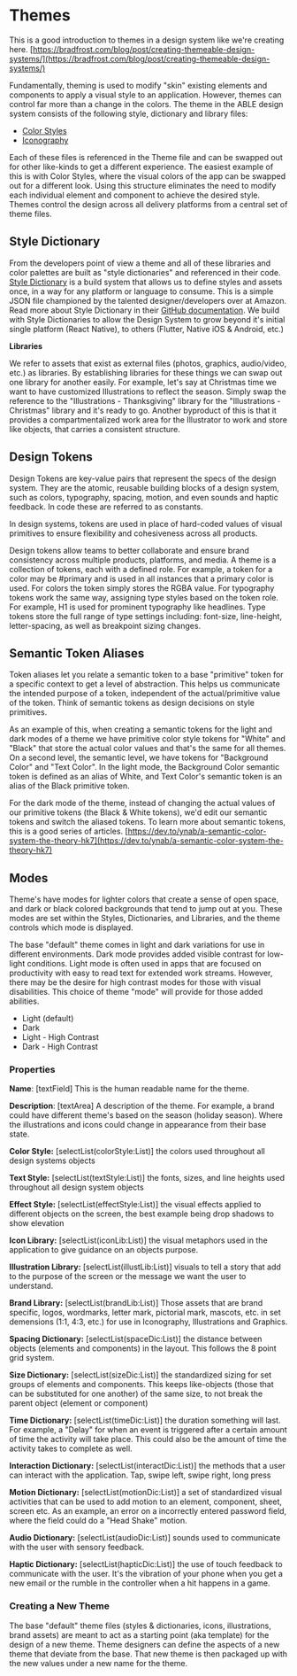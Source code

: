 # Themes

This is a good introduction to themes in a design system like we're creating here. [https://bradfrost.com/blog/post/creating-themeable-design-systems/](https://bradfrost.com/blog/post/creating-themeable-design-systems/)

Fundamentally, theming is used to modify "skin" existing elements and components to apply a visual style to an application. However, themes can control far more than a change in the colors. The theme in the ABLE design system consists of the following style, dictionary and library files:

* [Color Styles](color.md)
* [Iconography](iconography.md)

Each of these files is referenced in the Theme file and can be swapped out for other like-kinds to get a different experience. The easiest example of this is with Color Styles, where the visual colors of the app can be swapped out for a different look. Using this structure eliminates the need to modify each individual element and component to achieve the desired style. Themes control the design across all delivery platforms from a central set of theme files.

## Style Dictionary

From the developers point of view a theme and all of these libraries and color palettes are built as "style dictionaries" and referenced in their code. [Style Dictionary](https://amzn.github.io/style-dictionary/#/) is a build system that allows us to define styles and assets once, in a way for any platform or language to consume. This is a simple JSON file championed by the talented designer/developers over at Amazon. Read more about Style Dictionary in their [GitHub documentation](https://amzn.github.io/style-dictionary/#/). We build with Style Dictionaries to allow the Design System to grow beyond it's initial single platform (React Native), to others (Flutter, Native iOS & Android, etc.)

**Libraries**

We refer to assets that exist as external files (photos, graphics, audio/video, etc.) as libraries. By establishing libraries for these things we can swap out one library for another easily. For example, let's say at Christmas time we want to have customized Illustrations to reflect the season. Simply swap the reference to the "Illustrations - Thanksgiving" library for the "Illustrations - Christmas" library and it's ready to go. Another byproduct of this is that it provides a compartmentalized work area for the Illustrator to work and store like objects, that carries a consistent structure.

## Design Tokens

Design Tokens are key-value pairs that represent the specs of the design system. They are the atomic, reusable building blocks of a design system, such as colors, typography, spacing, motion, and even sounds and haptic feedback. In code these are referred to as constants.

In design systems, tokens are used in place of hard-coded values of visual primitives to ensure flexibility and cohesiveness across all products.

Design tokens allow teams to better collaborate and ensure brand consistency across multiple products, platforms, and media. A theme is a collection of tokens, each with a defined role. For example, a token for a color may be #primary and is used in all instances that a primary color is used. For colors the token simply stores the RGBA value. For typography tokens work the same way, assigning type styles based on the token role. For example, H1 is used for prominent typography like headlines. Type tokens store the full range of type settings including: font-size, line-height, letter-spacing, as well as breakpoint sizing changes.

## Semantic Token Aliases

Token aliases let you relate a semantic token to a base "primitive" token for a specific context to get a level of abstraction. This helps us communicate the intended purpose of a token, independent of the actual/primitive value of the token. Think of semantic tokens as design decisions on style primitives.

As an example of this, when creating a semantic tokens for the light and dark modes of a theme we have primitive color style tokens for "White" and "Black" that store the actual color values and that's the same for all themes. On a second level, the semantic level, we have tokens for "Background Color" and "Text Color". In the light mode, the Background Color semantic token is defined as an alias of White, and Text Color's semantic token is an alias of the Black primitive token.

For the dark mode of the theme, instead of changing the actual values of our primitive tokens (the Black & White tokens), we'd edit our semantic tokens and switch the aliased tokens. To learn more about semantic tokens, this is a good series of articles. [https://dev.to/ynab/a-semantic-color-system-the-theory-hk7](https://dev.to/ynab/a-semantic-color-system-the-theory-hk7)

## Modes

Theme's have modes for lighter colors that create a sense of open space, and dark or black colored backgrounds that tend to jump out at you. These modes are set within the Styles, Dictionaries, and Libraries, and the theme controls which mode is displayed.

The base "default" theme comes in light and dark variations for use in different environments. Dark mode provides added visible contrast for low-light conditions. Light mode is often used in apps that are focused on productivity with easy to read text for extended work streams. However, there may be the desire for high contrast modes for those with visual disabilities. This choice of theme "mode" will provide for those added abilities.

* Light (default)
* Dark
* Light - High Contrast
* Dark - High Contrast

### Properties

**Name**: \[textField] This is the human readable name for the theme.

**Description**: \[textArea] A description of the theme. For example, a brand could have different theme's based on the season (holiday season). Where the illustrations and icons could change in appearance from their base state.

**Color Style:** \[selectList(colorStyle:List)] the colors used throughout all design systems objects

**Text Style:** \[selectList(textStyle:List)] the fonts, sizes, and line heights used throughout all design system objects

**Effect Style:** \[selectList(effectStyle:List)] the visual effects applied to different objects on the screen, the best example being drop shadows to show elevation

**Icon Library:** \[selectList(iconLib:List)] the visual metaphors used in the application to give guidance on an objects purpose.

**Illustration Library:** \[selectList(illustLib:List)] visuals to tell a story that add to the purpose of the screen or the message we want the user to understand.

**Brand Library:** \[selectList(brandLib:List)] Those assets that are brand specific, logos, wordmarks, letter mark, pictorial mark, mascots, etc. in set demensions (1:1, 4:3, etc.) for use in Iconography, Illustrations and Graphics.

**Spacing Dictionary:** \[selectList(spaceDic:List)] the distance between objects (elements and components) in the layout. This follows the 8 point grid system.

**Size Dictionary:** \[selectList(sizeDic:List)] the standardized sizing for set groups of elements and components. This keeps like-objects (those that can be substituted for one another) of the same size, to not break the parent object (element or component)

**Time Dictionary:** \[selectList(timeDic:List)] the duration something will last. For example, a "Delay" for when an event is triggered after a certain amount of time the activity will take place. This could also be the amount of time the activity takes to complete as well.

**Interaction Dictionary:** \[selectList(interactDic:List)] the methods that a user can interact with the application. Tap, swipe left, swipe right, long press

**Motion Dictionary:** \[selectList(motionDic:List)] a set of standardized visual activities that can be used to add motion to an element, component, sheet, screen etc. As an example, an error on a incorrectly entered password field, where the field could do a "Head Shake" motion.

**Audio Dictionary:** \[selectList(audioDic:List)] sounds used to communicate with the user with sensory feedback.

**Haptic Dictionary:** \[selectList(hapticDic:List)] the use of touch feedback to communicate with the user. It's the vibration of your phone when you get a new email or the rumble in the controller when a hit happens in a game.

### Creating a New Theme

The base "default" theme files (styles & dictionaries, icons, illustrations, brand assets) are meant to act as a starting point (aka template) for the design of a new theme. Theme designers can define the aspects of a new theme that deviate from the base. That new theme is then packaged up with the new values under a new name for the theme.
